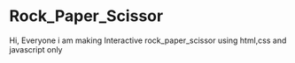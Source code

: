 # Rock_Paper_Scissor
Hi, Everyone i am making Interactive rock_paper_scissor using html,css and javascript only 
